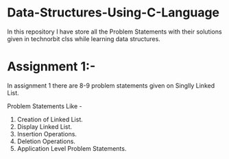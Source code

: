 # Data-Structures-Using-C-Language
In this repository I have store all the Problem Statements with their solutions given in technorbit clss while learning data structures.

# Assignment 1:-
In assignment 1 there are 8-9 problem statements given on Singlly Linked List.

Problem Statements Like - 
1) Creation of Linked List.
2) Display Linked List.
3) Insertion Operations.
4) Deletion Operations.
5) Application Level Problem Statements.
